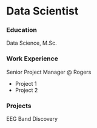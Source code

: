 # Data Scientist

### Education
Data Science, M.Sc. 

### Work Experience
Senior Project Manager @ Rogers
- Project 1
- Project 2
  
### Projects
EEG Band Discovery
